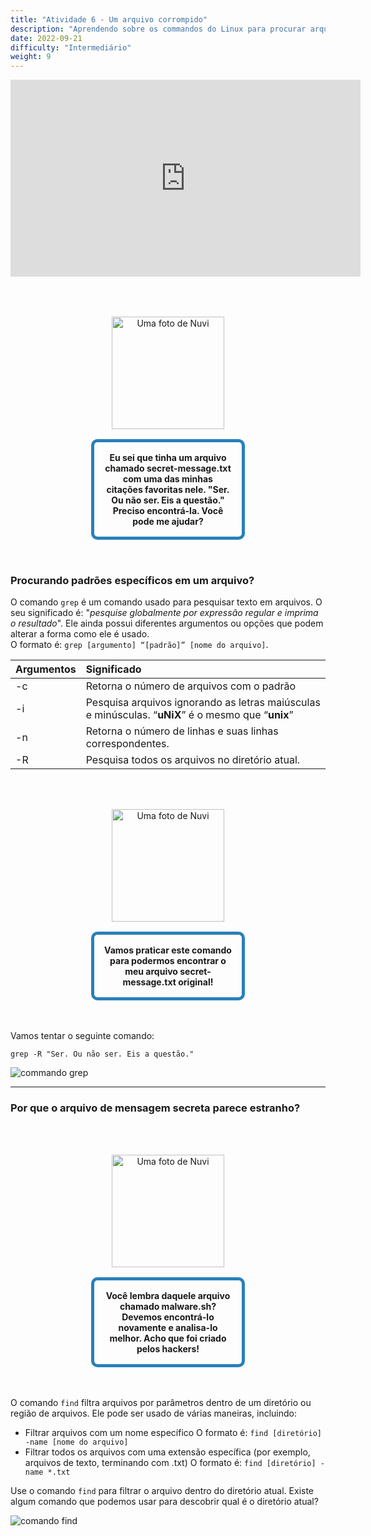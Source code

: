 ```yaml
---
title: "Atividade 6 - Um arquivo corrompido"
description: "Aprendendo sobre os commandos do Linux para procurar arquivos"
date: 2022-09-21
difficulty: "Intermediário"
weight: 9
---
```


<iframe style="display: block; margin: auto;" width="560" height="315" src="https://www.youtube.com/embed/OaXi1GN_93U" alt="Um vídeo do YouTube sobre a atividade 6" frameborder="0" allow="accelerometer; autoplay; clipboard-write; encrypted-media; gyroscope; picture-in-picture" allowfullscreen></iframe>

<div style="margin: 1rem;padding: 2rem 2rem;text-align: center;">
    <div style="display: inline-block;padding: 1rem 1rem;vertical-align: middle;">
        <img src="../images/nuvi.PNG?" alt="Uma foto de Nuvi" width="180" height="180" />
    </div>
    <div style="display: inline-block;padding: 1rem 1rem;vertical-align: middle;width:50%;border:5px solid #2980b9;border-radius:10px;font-weight: bold;">
        Eu sei que tinha um arquivo chamado secret-message.txt com uma das minhas citações favoritas nele. "Ser. Ou não ser. Eis a questão." Preciso encontrá-la. Você pode me ajudar?
    </div>
</div>

### Procurando padrões específicos em um arquivo?

O comando `grep` é um comando usado para pesquisar texto em arquivos. O seu significado é: "_pesquise globalmente por expressão regular e imprima o resultado_".
Ele ainda possui diferentes argumentos ou opções que podem alterar a forma como ele é usado.  
O formato é: `grep [argumento] “[padrão]” [nome do arquivo]`.

| Argumentos | Significado                                                                                        |
| :--------- | :------------------------------------------------------------------------------------------------- |
| -c         | Retorna o número de arquivos com o padrão                                                          |
| -i         | Pesquisa arquivos ignorando as letras maiúsculas e minúsculas. “**uNiX**” é o mesmo que “**unix**” |
| -n         | Retorna o número de linhas e suas linhas correspondentes.                                          |
| -R         | Pesquisa todos os arquivos no diretório atual.                                                     |

<div style="margin: 1rem;padding: 2rem 2rem;text-align: center;">
    <div style="display: inline-block;padding: 1rem 1rem;vertical-align: middle;">
        <img src="../images/nuvi.PNG?" alt="Uma foto de Nuvi" width="180" height="180" />
    </div>
    <div style="display: inline-block;padding: 1rem 1rem;vertical-align: middle;width:50%;border:5px solid #2980b9;border-radius:10px;font-weight: bold;">
            Vamos praticar este comando para podermos encontrar o meu arquivo secret-message.txt original!
    </div>
</div>

Vamos tentar o seguinte comando:

```
grep -R "Ser. Ou não ser. Eis a questão."
```

![commando grep](../images/Act6.1.png?classes=border,shadow)

---

### Por que o arquivo de mensagem secreta parece estranho?

<div style="margin: 1rem;padding: 2rem 2rem;text-align: center;">
    <div style="display: inline-block;padding: 1rem 1rem;vertical-align: middle;">
        <img src="../images/nuvi.PNG?" alt="Uma foto de Nuvi" width="180" height="180" />
    </div>
    <div style="display: inline-block;padding: 1rem 1rem;vertical-align: middle;width:50%;border:5px solid #2980b9;border-radius:10px;font-weight: bold;">
        Você lembra daquele arquivo chamado malware.sh? Devemos encontrá-lo novamente e analisa-lo melhor. Acho que foi criado pelos hackers!
    </div>
</div>

O comando `find` filtra arquivos por parâmetros dentro de um diretório ou região de arquivos. Ele pode ser usado de várias maneiras, incluindo:

- Filtrar arquivos com um nome específico
  O formato é: `find [diretório] -name [nome do arquivo]`
- Filtrar todos os arquivos com uma extensão específica (por exemplo, arquivos de texto, terminando com .txt)
  O formato é: `find [diretório] -name *.txt`

Use o comando `find` para filtrar o arquivo dentro do diretório atual. Existe algum comando que podemos usar para descobrir qual é o diretório atual?

![comando find](../images/Act6.2.png?classes=border,shadow)
